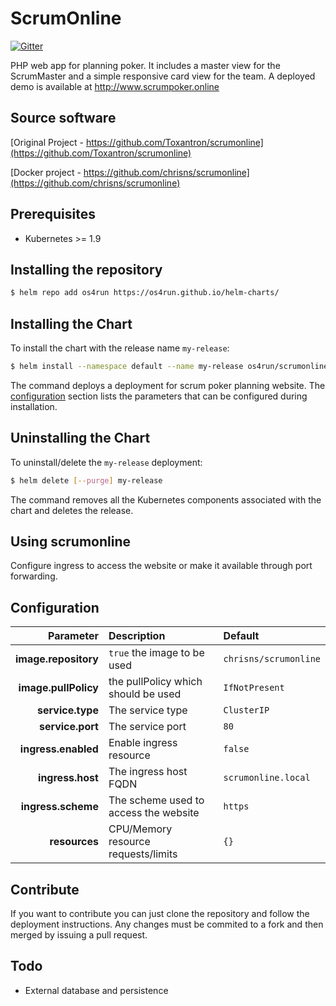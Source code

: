 # ScrumOnline

[![Gitter](https://badges.gitter.im/Join%20Chat.svg)](https://gitter.im/scrumonline/Lobby?utm_source=badge&utm_medium=badge&utm_campaign=pr-badge&utm_content=badge)

PHP web app for planning poker. It includes a master view for the ScrumMaster and a simple responsive card view for the team. A deployed demo is available at http://www.scrumpoker.online

## Source software
[Original Project - https://github.com/Toxantron/scrumonline](https://github.com/Toxantron/scrumonline)

[Docker project - https://github.com/chrisns/scrumonline](https://github.com/chrisns/scrumonline)


## Prerequisites

* Kubernetes >= 1.9

## Installing the repository
```bash
$ helm repo add os4run https://os4run.github.io/helm-charts/
```

## Installing the Chart

To install the chart with the release name `my-release`:

```bash
$ helm install --namespace default --name my-release os4run/scrumonline
```

The command deploys a deployment for scrum poker planning website. The [configuration](#configuration) section lists the parameters that can be configured during installation.

## Uninstalling the Chart

To uninstall/delete the `my-release` deployment:

```bash
$ helm delete [--purge] my-release
```

The command removes all the Kubernetes components associated with the chart and deletes the release.

## Using scrumonline

Configure ingress to access the website or make it available through port forwarding.

## Configuration

| Parameter                     | Description                                                                | Default                                     |
|------------------------------:|:---------------------------------------------------------------------------|:--------------------------------------------|
| **image.repository**         | `true` the image to be used                       | `chrisns/scrumonline`                                      |
| **image.pullPolicy**               | the pullPolicy which should be used                                 | `IfNotPresent`                                      |
| **service.type**           | The service type                               | `ClusterIP`                                     |
| **service.port**     |  The service port                          | `80`                                      |
| **ingress.enabled**                | Enable ingress resource      | `false`                      |
| **ingress.host**                 | The ingress host FQDN                                             | `scrumonline.local`                                   |
| **ingress.scheme**          | The scheme used to access the website                                 | `https`                              |
| **resources**                 | CPU/Memory resource requests/limits                                        | `{}`                                        |


## Contribute
If you want to contribute you can just clone the repository and follow the deployment instructions. Any changes must be commited to a fork and then merged by issuing a pull request. 


## Todo
* External database and persistence
